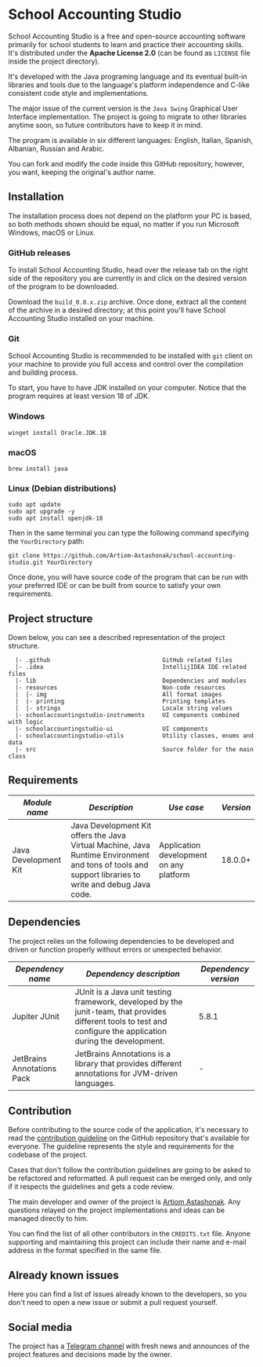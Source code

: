 # School Accounting Studio
School Accounting Studio is a free and open-source accounting software primarily for school students to learn and practice their accounting skills. It's distributed under the **Apache License 2.0** (can be found as `LICENSE` file inside the project directory).

It's developed with the Java programing language and its eventual built-in libraries and tools due to the language's platform independence and C-like consistent code style and implementations.

The major issue of the current version is the `Java Swing` Graphical User Interface implementation. The project is going to migrate to other libraries anytime soon, so future contributors have to keep it in mind.

The program is available in six different languages: English, Italian, Spanish, Albanian, Russian and Arabic.

You can fork and modify the code inside this GitHub repository, however, you want, keeping the original's author name.

## Installation
The installation process does not depend on the platform your PC is based, so both methods shown should be equal, no matter if you run Microsoft Windows, macOS or Linux.

### GitHub releases
To install School Accounting Studio, head over the release tab on the right side of the repository you are currently in and click on the desired version of the program to be downloaded.

Download the `build_0.0.x.zip` archive. Once done, extract all the content of the archive in a desired directory; at this point you'll have School Accounting Studio installed on your machine.

### Git
School Accounting Studio is recommended to be installed with `git` client on your machine to provide you full access and control over the compilation and building process.

To start, you have to have JDK installed on your computer. Notice that the program requires at least version 18 of JDK.
### Windows
```shell
winget install Oracle.JDK.18
```

### macOS
```shell
brew install java
```

### Linux (Debian distributions)
```shell
sudo apt update
sudo apt upgrade -y
sudo apt install openjdk-18
```
Then in the same terminal you can type the following command specifying the `YourDirectory` path:
```shell
git clone https://github.com/Artiom-Astashonak/school-accounting-studio.git YourDirectory
```

Once done, you will have source code of the program that can be run with your preferred IDE or can be built from source to satisfy your own requirements.

## Project structure
Down below, you can see a described representation of the project structure.
```
  |- .github                                GitHub related files
  |- .idea                                  IntellijIDEA IDE related files
  |- lib                                    Dependencies and modules
  |- resources                              Non-code resources
  |  |- img                                 All format images
  |  |- printing                            Printing templates
  |  |- strings                             Locale string values
  |- schoolaccountingstudio-instruments     UI components combined with logic
  |- schoolaccountingstudio-ui              UI components
  |- schoolaccountingstudio-utils           Utility classes, enums and data
  |- src                                    Source folder for the main class
```

## Requirements
| ***Module name*** | ***Description*** | ***Use case*** | ***Version*** |
| --- | --- | --- | --- |
| Java Development Kit | Java Development Kit offers the Java Virtual Machine, Java Runtime Environment and tons of tools and support libraries to write and debug Java code. | Application development on any platform | 18.0.0+       |

## Dependencies
The project relies on the following dependencies to be developed and driven or function properly without errors or unexpected behavior.

| ***Dependency name*** | ***Dependency description*** | ***Dependency version*** |
| --- | --- | --- |
| Jupiter JUnit | JUnit is a Java unit testing framework, developed by the junit-team, that provides different tools to test and configure the application during the development. | 5.8.1 |
| JetBrains Annotations Pack | JetBrains Annotations is a library that provides different annotations for JVM-driven languages. | - |

## Contribution
Before contributing to the source code of the application, it's necessary to read the [contribution guideline](https://github.com/Artiom-Astashonak/school-accounting-studio/blob/master/CONTRIBUTING.md) on the GitHub repository that's available for everyone. The guideline represents the style and requirements for the codebase of the project.

Cases that don't follow the contribution guidelines are going to be asked to be refactored and reformatted. A pull request can be merged only, and only if it respects the guidelines and gets a code review.

The main developer and owner of the project is [Artiom Astashonak](https://github.com/Artiom-Astashonak). Any questions relayed on the project implementations and ideas can be managed directly to him.

You can find the list of all other contributors in the `CREDITS.txt` file. Anyone supporting and maintaining this project can include their name and e-mail address in the format specified in the same file.

## Already known issues
Here you can find a list of issues already known to the developers, so you don't need to open a new issue or submit a pull request yourself.

## Social media
The project has a [Telegram channel](https://t.me/schoolaccountingstudio) with fresh news and announces of the project features and decisions made by the owner.